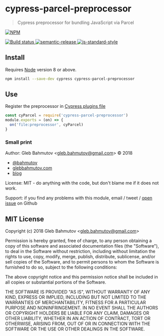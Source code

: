 # cypress-parcel-preprocessor

> Cypress preprocessor for bundling JavaScript via Parcel

[![NPM][npm-icon] ][npm-url]

[![Build status][ci-image] ][ci-url]
[![semantic-release][semantic-image] ][semantic-url]
[![js-standard-style][standard-image]][standard-url]

## Install

Requires [Node](https://nodejs.org/en/) version 8 or above.

```sh
npm install --save-dev cypress cypress-parcel-preprocessor
```

## Use

Register the preprocessor in [Cypress plugins file](https://on.cypress.io/writing-a-plugin)

```js
const cyParcel = require('cypress-parcel-preprocessor')
module.exports = (on) => {
  on('file:preprocessor', cyParcel)
}
```

### Small print

Author: Gleb Bahmutov &lt;gleb.bahmutov@gmail.com&gt; &copy; 2018

* [@bahmutov](https://twitter.com/bahmutov)
* [glebbahmutov.com](https://glebbahmutov.com)
* [blog](https://glebbahmutov.com/blog)

License: MIT - do anything with the code, but don't blame me if it does not work.

Support: if you find any problems with this module, email / tweet /
[open issue](https://github.com/bahmutov/cypress-parcel-preprocessor/issues) on Github

## MIT License

Copyright (c) 2018 Gleb Bahmutov &lt;gleb.bahmutov@gmail.com&gt;

Permission is hereby granted, free of charge, to any person
obtaining a copy of this software and associated documentation
files (the "Software"), to deal in the Software without
restriction, including without limitation the rights to use,
copy, modify, merge, publish, distribute, sublicense, and/or sell
copies of the Software, and to permit persons to whom the
Software is furnished to do so, subject to the following
conditions:

The above copyright notice and this permission notice shall be
included in all copies or substantial portions of the Software.

THE SOFTWARE IS PROVIDED "AS IS", WITHOUT WARRANTY OF ANY KIND,
EXPRESS OR IMPLIED, INCLUDING BUT NOT LIMITED TO THE WARRANTIES
OF MERCHANTABILITY, FITNESS FOR A PARTICULAR PURPOSE AND
NONINFRINGEMENT. IN NO EVENT SHALL THE AUTHORS OR COPYRIGHT
HOLDERS BE LIABLE FOR ANY CLAIM, DAMAGES OR OTHER LIABILITY,
WHETHER IN AN ACTION OF CONTRACT, TORT OR OTHERWISE, ARISING
FROM, OUT OF OR IN CONNECTION WITH THE SOFTWARE OR THE USE OR
OTHER DEALINGS IN THE SOFTWARE.

[npm-icon]: https://nodei.co/npm/cypress-parcel-preprocessor.svg?downloads=true
[npm-url]: https://npmjs.org/package/cypress-parcel-preprocessor
[ci-image]: https://travis-ci.org/bahmutov/cypress-parcel-preprocessor.svg?branch=master
[ci-url]: https://travis-ci.org/bahmutov/cypress-parcel-preprocessor
[semantic-image]: https://img.shields.io/badge/%20%20%F0%9F%93%A6%F0%9F%9A%80-semantic--release-e10079.svg
[semantic-url]: https://github.com/semantic-release/semantic-release
[standard-image]: https://img.shields.io/badge/code%20style-standard-brightgreen.svg
[standard-url]: http://standardjs.com/
